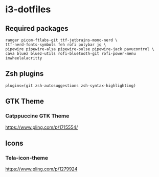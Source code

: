 # i3-dotfiles

## Required packages
```
ranger picom-ftlabs-git ttf-jetbrains-mono-nerd \
ttf-nerd-fonts-symbols feh rofi polybar jq \
pipewire pipewire-alsa pipewire-pulse pipewire-jack pavucontrol \
cava bluez bluez-utils rofi-bluetooth-git rofi-power-menu imwheelalacritty
```
## Zsh plugins
```
plugins=(git zsh-autosuggestions zsh-syntax-highlighting)
```

## GTK Theme
### Catppuccine GTK Theme
https://www.pling.com/p/1715554/

## Icons
### Tela-icon-theme
https://www.pling.com/p/1279924
